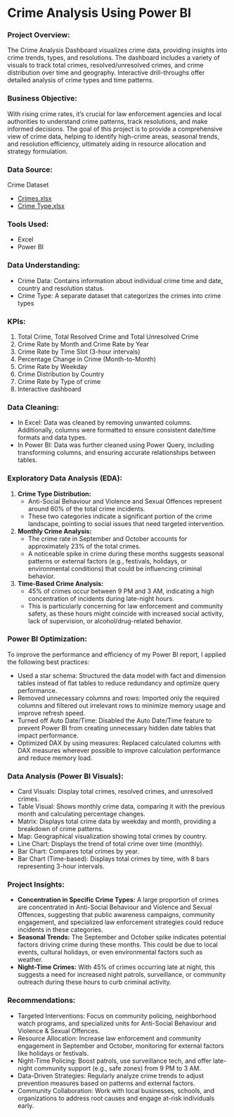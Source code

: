 # Crime Analysis Using Power BI

### Project Overview:
The Crime Analysis Dashboard visualizes crime data, providing insights into crime trends, types, and resolutions. The dashboard includes a variety of visuals to track total crimes, resolved/unresolved crimes, and crime distribution over time and geography. Interactive drill-throughs offer detailed analysis of crime types and time patterns.

### Business Objective:
With rising crime rates, it’s crucial for law enforcement agencies and local authorities to understand crime patterns, track resolutions, and make informed decisions. The goal of this project is to provide a comprehensive view of crime data, helping to identify high-crime areas, seasonal trends, and resolution efficiency, ultimately aiding in resource allocation and strategy formulation.

### Data Source:
Crime Dataset
  - [Crimes.xlsx](https://github.com/user-attachments/files/19831355/Crimes.Data.xlsx)
  - [Crime Type.xlsx](https://github.com/user-attachments/files/19831356/Other.Data.xlsx)

### Tools Used:
  - Excel
  - Power BI

### Data Understanding:
  - Crime Data: Contains information about individual crime time and date, country and resolution status.
  - Crime Type: A separate dataset that categorizes the crimes into crime types

### KPIs:
  1. Total Crime, Total Resolved Crime and Total Unresolved Crime
  2. Crime Rate by Month and Crime Rate by Year
  3. Crime Rate by Time Slot (3-hour intervals)
  4. Percentage Change in Crime (Month-to-Month)
  5. Crime Rate by Weekday
  6. Crime Distribution by Country
  7. Crime Rate by Type of crime
  8. Interactive dashboard

### Data Cleaning:
  - In Excel: Data was cleaned by removing unwanted columns. Additionally, columns were formatted to ensure consistent date/time formats and data types.
  - In Power BI: Data was further cleaned using Power Query, including transforming columns, and ensuring accurate relationships between tables.

### Exploratory Data Analysis (EDA):
  1. **Crime Type Distribution:**
      - Anti-Social Behaviour and Violence and Sexual Offences represent around 60% of the total crime incidents.
      - These two categories indicate a significant portion of the crime landscape, pointing to social issues that need targeted intervention.
  2. **Monthly Crime Analysis:**
      - The crime rate in September and October accounts for approximately 23% of the total crimes.
      - A noticeable spike in crime during these months suggests seasonal patterns or external factors (e.g., festivals, holidays, or environmental conditions) that could be influencing criminal behavior.
  3. **Time-Based Crime Analysis:**
      - 45% of crimes occur between 9 PM and 3 AM, indicating a high concentration of incidents during late-night hours.
      - This is particularly concerning for law enforcement and community safety, as these hours might coincide with increased social activity, lack of supervision, or alcohol/drug-related behavior.

### Power BI Optimization:
To improve the performance and efficiency of my Power BI report, I applied the following best practices:
  - Used a star schema: Structured the data model with fact and dimension tables instead of flat tables to reduce redundancy and optimize query performance.
  - Removed unnecessary columns and rows: Imported only the required columns and filtered out irrelevant rows to minimize memory usage and improve refresh speed.
  - Turned off Auto Date/Time: Disabled the Auto Date/Time feature to prevent Power BI from creating unnecessary hidden date tables that impact performance.
  - Optimized DAX by using measures: Replaced calculated columns with DAX measures wherever possible to improve calculation performance and reduce memory load.

### Data Analysis (Power BI Visuals):
  - Card Visuals: Display total crimes, resolved crimes, and unresolved crimes.
  - Table Visual: Shows monthly crime data, comparing it with the previous month and calculating percentage changes.
  - Matrix: Displays total crime data by weekday and month, providing a breakdown of crime patterns.
  - Map: Geographical visualization showing total crimes by country.
  - Line Chart: Displays the trend of total crime over time (monthly).
  - Bar Chart: Compares total crimes by year.
  - Bar Chart (Time-based): Displays total crimes by time, with 8 bars representing 3-hour intervals.

### Project Insights:
  - **Concentration in Specific Crime Types:** A large proportion of crimes are concentrated in Anti-Social Behaviour and Violence and Sexual Offences, suggesting that public awareness campaigns, community engagement, and specialized law enforcement strategies could reduce incidents in these categories.
  - **Seasonal Trends:** The September and October spike indicates potential factors driving crime during these months. This could be due to local events, cultural holidays, or even environmental factors such as weather.
  - **Night-Time Crimes:** With 45% of crimes occurring late at night, this suggests a need for increased night patrols, surveillance, or community outreach during these hours to curb criminal activity.

### Recommendations:
  - Targeted Interventions: Focus on community policing, neighborhood watch programs, and specialized units for Anti-Social Behaviour and Violence & Sexual Offences.
  - Resource Allocation: Increase law enforcement and community engagement in September and October, monitoring for external factors like holidays or festivals.
  - Night-Time Policing: Boost patrols, use surveillance tech, and offer late-night community support (e.g., safe zones) from 9 PM to 3 AM.
  - Data-Driven Strategies: Regularly analyze crime trends to adjust prevention measures based on patterns and external factors.
  - Community Collaboration: Work with local businesses, schools, and organizations to address root causes and engage at-risk individuals early.
